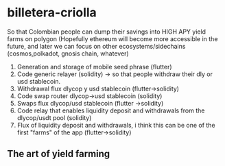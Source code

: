 # billetera-criolla
So that Colombian people can dump their savings into HIGH APY yield farms on polygon (Hopefully ethereum will become more accessible in the future, and later we can focus on other ecosystems/sidechains (cosmos,polkadot, gnosis chain, whatever)

1. Generation and storage of mobile seed phrase (flutter)
2. Code generic relayer (solidity) -> so that people withdraw their dly or usd stablecoin.
3. Withdrawal flux dlycop y usd stablecoin (flutter->solidity)
4. Code swap router dlycop->usd stablecoin (solidity)
5. Swaps flux dlycop/usd stablecoin (flutter ->solidity)
6. Code relay that enables liquidity deposit and withdrawals from the dlycop/usdt pool (solidity)
7. Flux of liquidity deposit and withdrawals, i think this can be one of the first "farms" of the app (flutter->solidity)

## The art of yield farming





